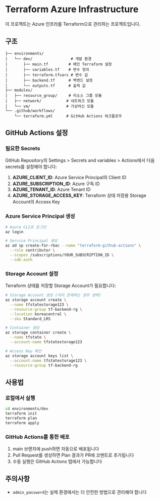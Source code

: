 # Terraform Azure Infrastructure

이 프로젝트는 Azure 인프라를 Terraform으로 관리하는 프로젝트입니다.

## 구조

```
├── environments/
│   └── dev/                 # 개발 환경
│       ├── main.tf         # 메인 Terraform 설정
│       ├── variables.tf    # 변수 정의
│       ├── terraform.tfvars # 변수 값
│       ├── backend.tf      # 백엔드 설정
│       └── outputs.tf      # 출력 값
├── modules/
│   ├── resource_group/     # 리소스 그룹 모듈
│   ├── network/           # 네트워크 모듈
│   └── vm/                # 가상머신 모듈
└── .github/workflows/
    └── terraform.yml      # GitHub Actions 워크플로우
```

## GitHub Actions 설정

### 필요한 Secrets

GitHub Repository의 Settings > Secrets and variables > Actions에서 다음 secrets를 설정해야 합니다:

1. **AZURE_CLIENT_ID**: Azure Service Principal의 Client ID
2. **AZURE_SUBSCRIPTION_ID**: Azure 구독 ID
3. **AZURE_TENANT_ID**: Azure Tenant ID
4. **AZURE_STORAGE_ACCESS_KEY**: Terraform 상태 저장용 Storage Account의 Access Key

### Azure Service Principal 생성

```bash
# Azure CLI로 로그인
az login

# Service Principal 생성
az ad sp create-for-rbac --name "terraform-github-actions" \
  --role contributor \
  --scopes /subscriptions/YOUR_SUBSCRIPTION_ID \
  --sdk-auth
```

### Storage Account 설정

Terraform 상태를 저장할 Storage Account가 필요합니다:

```bash
# Storage Account 생성 (이미 존재하는 경우 생략)
az storage account create \
  --name tfstatestorage123 \
  --resource-group tf-backend-rg \
  --location koreacentral \
  --sku Standard_LRS

# Container 생성
az storage container create \
  --name tfstate \
  --account-name tfstatestorage123

# Access Key 확인
az storage account keys list \
  --account-name tfstatestorage123 \
  --resource-group tf-backend-rg
```

## 사용법

### 로컬에서 실행

```bash
cd environments/dev
terraform init
terraform plan
terraform apply
```

### GitHub Actions를 통한 배포

1. main 브랜치에 push하면 자동으로 배포됩니다
2. Pull Request를 생성하면 Plan 결과가 PR에 코멘트로 추가됩니다
3. 수동 실행은 GitHub Actions 탭에서 가능합니다

## 주의사항

- `admin_password`는 실제 환경에서는 더 안전한 방법으로 관리해야 합니다
